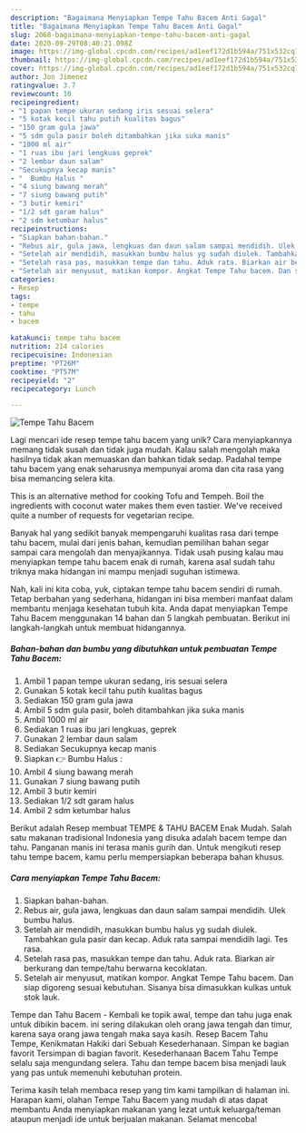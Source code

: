 ```yaml
---
description: "Bagaimana Menyiapkan Tempe Tahu Bacem Anti Gagal"
title: "Bagaimana Menyiapkan Tempe Tahu Bacem Anti Gagal"
slug: 2068-bagaimana-menyiapkan-tempe-tahu-bacem-anti-gagal
date: 2020-09-29T08:40:21.098Z
image: https://img-global.cpcdn.com/recipes/ad1eef172d1b594a/751x532cq70/tempe-tahu-bacem-foto-resep-utama.jpg
thumbnail: https://img-global.cpcdn.com/recipes/ad1eef172d1b594a/751x532cq70/tempe-tahu-bacem-foto-resep-utama.jpg
cover: https://img-global.cpcdn.com/recipes/ad1eef172d1b594a/751x532cq70/tempe-tahu-bacem-foto-resep-utama.jpg
author: Jon Jimenez
ratingvalue: 3.7
reviewcount: 10
recipeingredient:
- "1 papan tempe ukuran sedang iris sesuai selera"
- "5 kotak kecil tahu putih kualitas bagus"
- "150 gram gula jawa"
- "5 sdm gula pasir boleh ditambahkan jika suka manis"
- "1000 ml air"
- "1 ruas ibu jari lengkuas geprek"
- "2 lembar daun salam"
- "Secukupnya kecap manis"
- "  Bumbu Halus "
- "4 siung bawang merah"
- "7 siung bawang putih"
- "3 butir kemiri"
- "1/2 sdt garam halus"
- "2 sdm ketumbar halus"
recipeinstructions:
- "Siapkan bahan-bahan."
- "Rebus air, gula jawa, lengkuas dan daun salam sampai mendidih. Ulek bumbu halus."
- "Setelah air mendidih, masukkan bumbu halus yg sudah diulek. Tambahkan gula pasir dan kecap. Aduk rata sampai mendidih lagi. Tes rasa."
- "Setelah rasa pas, masukkan tempe dan tahu. Aduk rata. Biarkan air berkurang dan tempe/tahu berwarna kecoklatan."
- "Setelah air menyusut, matikan kompor. Angkat Tempe Tahu bacem. Dan siap digoreng sesuai kebutuhan. Sisanya bisa dimasukkan kulkas untuk stok lauk."
categories:
- Resep
tags:
- tempe
- tahu
- bacem

katakunci: tempe tahu bacem 
nutrition: 214 calories
recipecuisine: Indonesian
preptime: "PT26M"
cooktime: "PT57M"
recipeyield: "2"
recipecategory: Lunch

---
```



![Tempe Tahu Bacem](https://img-global.cpcdn.com/recipes/ad1eef172d1b594a/751x532cq70/tempe-tahu-bacem-foto-resep-utama.jpg)

Lagi mencari ide resep tempe tahu bacem yang unik? Cara menyiapkannya memang tidak susah dan tidak juga mudah. Kalau salah mengolah maka hasilnya tidak akan memuaskan dan bahkan tidak sedap. Padahal tempe tahu bacem yang enak seharusnya mempunyai aroma dan cita rasa yang bisa memancing selera kita.

This is an alternative method for cooking Tofu and Tempeh. Boil the ingredients with coconut water makes them even tastier. We&#39;ve received quite a number of requests for vegetarian recipe.

Banyak hal yang sedikit banyak mempengaruhi kualitas rasa dari tempe tahu bacem, mulai dari jenis bahan, kemudian pemilihan bahan segar sampai cara mengolah dan menyajikannya. Tidak usah pusing kalau mau menyiapkan tempe tahu bacem enak di rumah, karena asal sudah tahu triknya maka hidangan ini mampu menjadi suguhan istimewa.


Nah, kali ini kita coba, yuk, ciptakan tempe tahu bacem sendiri di rumah. Tetap berbahan yang sederhana, hidangan ini bisa memberi manfaat dalam membantu menjaga kesehatan tubuh kita. Anda dapat menyiapkan Tempe Tahu Bacem menggunakan 14 bahan dan 5 langkah pembuatan. Berikut ini langkah-langkah untuk membuat hidangannya.

<!--inarticleads1-->

##### Bahan-bahan dan bumbu yang dibutuhkan untuk pembuatan Tempe Tahu Bacem:

1. Ambil 1 papan tempe ukuran sedang, iris sesuai selera
1. Gunakan 5 kotak kecil tahu putih kualitas bagus
1. Sediakan 150 gram gula jawa
1. Ambil 5 sdm gula pasir, boleh ditambahkan jika suka manis
1. Ambil 1000 ml air
1. Sediakan 1 ruas ibu jari lengkuas, geprek
1. Gunakan 2 lembar daun salam
1. Sediakan Secukupnya kecap manis
1. Siapkan  👉 Bumbu Halus :
1. Ambil 4 siung bawang merah
1. Gunakan 7 siung bawang putih
1. Ambil 3 butir kemiri
1. Sediakan 1/2 sdt garam halus
1. Ambil 2 sdm ketumbar halus


Berikut adalah Resep membuat TEMPE &amp; TAHU BACEM Enak Mudah. Salah satu makanan tradisional Indonesia yang disuka adalah bacem tempe dan tahu. Panganan manis ini terasa manis gurih dan. Untuk mengikuti resep tahu tempe bacem, kamu perlu mempersiapkan beberapa bahan khusus. 

<!--inarticleads2-->

##### Cara menyiapkan Tempe Tahu Bacem:

1. Siapkan bahan-bahan.
1. Rebus air, gula jawa, lengkuas dan daun salam sampai mendidih. Ulek bumbu halus.
1. Setelah air mendidih, masukkan bumbu halus yg sudah diulek. Tambahkan gula pasir dan kecap. Aduk rata sampai mendidih lagi. Tes rasa.
1. Setelah rasa pas, masukkan tempe dan tahu. Aduk rata. Biarkan air berkurang dan tempe/tahu berwarna kecoklatan.
1. Setelah air menyusut, matikan kompor. Angkat Tempe Tahu bacem. Dan siap digoreng sesuai kebutuhan. Sisanya bisa dimasukkan kulkas untuk stok lauk.


Tempe dan Tahu Bacem - Kembali ke topik awal, tempe dan tahu juga enak untuk dibikin bacem. ini sering dilakukan oleh orang jawa tengah dan timur, karena saya orang jawa tengah maka saya kasih. Resep Bacem Tahu Tempe, Kenikmatan Hakiki dari Sebuah Kesederhanaan. Simpan ke bagian favorit Tersimpan di bagian favorit. Kesederhanaan Bacem Tahu Tempe selalu saja mengundang selera. Tahu dan tempe bacem bisa menjadi lauk yang pas untuk memenuhi kebutuhan protein. 

Terima kasih telah membaca resep yang tim kami tampilkan di halaman ini. Harapan kami, olahan Tempe Tahu Bacem yang mudah di atas dapat membantu Anda menyiapkan makanan yang lezat untuk keluarga/teman ataupun menjadi ide untuk berjualan makanan. Selamat mencoba!
